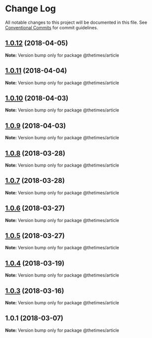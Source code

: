 # Change Log

All notable changes to this project will be documented in this file.
See [Conventional Commits](https://conventionalcommits.org) for commit guidelines.

<a name="1.0.12"></a>
## [1.0.12](https://github.com/newsuk/times-xnative/compare/@thetimes/article@1.0.11...@thetimes/article@1.0.12) (2018-04-05)




**Note:** Version bump only for package @thetimes/article

<a name="1.0.11"></a>
## [1.0.11](https://github.com/newsuk/times-xnative/compare/@thetimes/article@1.0.10...@thetimes/article@1.0.11) (2018-04-04)




**Note:** Version bump only for package @thetimes/article

<a name="1.0.10"></a>
## [1.0.10](https://github.com/newsuk/times-xnative/compare/@thetimes/article@1.0.9...@thetimes/article@1.0.10) (2018-04-03)




**Note:** Version bump only for package @thetimes/article

<a name="1.0.9"></a>
## [1.0.9](https://github.com/newsuk/times-xnative/compare/@thetimes/article@1.0.8...@thetimes/article@1.0.9) (2018-04-03)




**Note:** Version bump only for package @thetimes/article

<a name="1.0.8"></a>
## [1.0.8](https://github.com/newsuk/times-xnative/compare/@thetimes/article@1.0.7...@thetimes/article@1.0.8) (2018-03-28)




**Note:** Version bump only for package @thetimes/article

<a name="1.0.7"></a>
## [1.0.7](https://github.com/newsuk/times-xnative/compare/@thetimes/article@1.0.6...@thetimes/article@1.0.7) (2018-03-28)




**Note:** Version bump only for package @thetimes/article

<a name="1.0.6"></a>
## [1.0.6](https://github.com/newsuk/times-xnative/compare/@thetimes/article@1.0.5...@thetimes/article@1.0.6) (2018-03-27)




**Note:** Version bump only for package @thetimes/article

<a name="1.0.5"></a>
## [1.0.5](https://github.com/newsuk/times-xnative/compare/@thetimes/article@1.0.4...@thetimes/article@1.0.5) (2018-03-27)




**Note:** Version bump only for package @thetimes/article

<a name="1.0.4"></a>
## [1.0.4](https://github.com/newsuk/times-xnative/compare/@thetimes/article@1.0.3...@thetimes/article@1.0.4) (2018-03-19)




**Note:** Version bump only for package @thetimes/article

<a name="1.0.3"></a>
## [1.0.3](https://github.com/newsuk/times-xnative/compare/@thetimes/article@1.0.1...@thetimes/article@1.0.3) (2018-03-16)




**Note:** Version bump only for package @thetimes/article

<a name="1.0.1"></a>
## 1.0.1 (2018-03-07)




**Note:** Version bump only for package @thetimes/article
